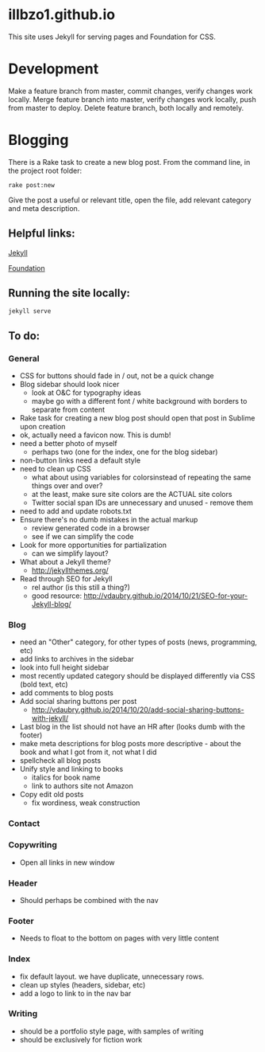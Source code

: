 # illbzo1.github.io
This site uses Jekyll for serving pages and Foundation for CSS.

# Development

Make a feature branch from master, commit changes, verify changes work locally.
Merge feature branch into master, verify changes work locally, push from master to deploy.
Delete feature branch, both locally and remotely.

# Blogging

There is a Rake task to create a new blog post. From the command line, in the project root folder:

    rake post:new

Give the post a useful or relevant title, open the file, add relevant category and meta description.

## Helpful links:

[Jekyll](http://jekyllrb.com/)

[Foundation](http://foundation.zurb.com/)

## Running the site locally:

    jekyll serve

## To do:

### General
  * CSS for buttons should fade in / out, not be a quick change
  * Blog sidebar should look nicer
    - look at O&C for typography ideas
    - maybe go with a different font / white background with borders to separate from content
  * Rake task for creating a new blog post should open that post in Sublime upon creation
  * ok, actually need a favicon now. This is dumb!
  * need a better photo of myself
    - perhaps two (one for the index, one for the blog sidebar)
  * non-button links need a default style
  * need to clean up CSS
    - what about using variables for colorsinstead of repeating the same things over and over?
    - at the least, make sure site colors are the ACTUAL site colors
    - Twitter social span IDs are unnecessary and unused - remove them
  * need to add and update robots.txt
  * Ensure there's no dumb mistakes in the actual markup
    - review generated code in a browser
    - see if we can simplify the code
  * Look for more opportunities for partialization
    - can we simplify layout?
  * What about a Jekyll theme?
    - http://jekyllthemes.org/
  * Read through SEO for Jekyll
    - rel author (is this still a thing?)
    - good resource: http://vdaubry.github.io/2014/10/21/SEO-for-your-Jekyll-blog/

### Blog
  * need an "Other" category, for other types of posts (news, programming, etc)
  * add links to archives in the sidebar
  * look into full height sidebar
  * most recently updated category should be displayed differently via CSS (bold text, etc)
  * add comments to blog posts
  * Add social sharing buttons per post
    - http://vdaubry.github.io/2014/10/20/add-social-sharing-buttons-with-jekyll/
  * Last blog in the list should not have an HR after (looks dumb with the footer)
  * make meta descriptions for blog posts more descriptive - about the book and what I got from it, not what I did
  * spellcheck all blog posts
  * Unify style and linking to books
    - italics for book name
    - link to authors site not Amazon
  * Copy edit old posts
    - fix wordiness, weak construction

### Contact

### Copywriting
  * Open all links in new window

### Header
  * Should perhaps be combined with the nav

### Footer
  * Needs to float to the bottom on pages with very little content

### Index
  * fix default layout. we have duplicate, unnecessary rows.
  * clean up styles (headers, sidebar, etc)
  * add a logo to link to in the nav bar

### Writing
  * should be a portfolio style page, with samples of writing
  * should be exclusively for fiction work